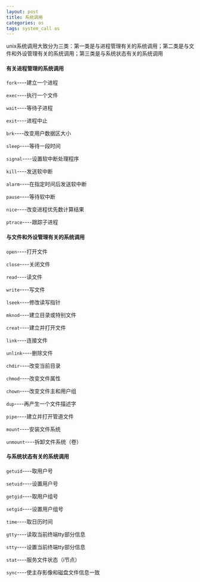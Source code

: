 ```yaml
---
layout: post
title: 系统调用
categories: os
tags: system_call os
---
```


unix系统调用大致分为三类：第一类是与进程管理有关的系统调用；第二类是与文件和外设管理有关的系统调用；第三类是与系统状态有关的系统调用

#### 有关进程管理的系统调用

`fork`----建立一个进程

`exec`----执行一个文件

`wait`----等待子进程

`exit`----进程中止

`brk`----改变用户数据区大小

`sleep`----等待一段时间

`signal`----设置软中断处理程序

`kill`----发送软中断

`alarm`----在指定时间后发送软中断

`pause`----等待软中断

`nice`----改变进程优先数计算结果

`ptrace`----跟踪子进程

#### 与文件和外设管理有关的系统调用

`open`----打开文件

`close`----关闭文件

`read`----读文件

`write`----写文件

`lseek`----修改读写指针

`mknod`----建立目录或特别文件

`creat`----建立并打开文件

`link`----连接文件

`unlink`----删除文件

`chdir`----改变当前目录

`chmod`----改变文件属性

`chown`----改变文件主和用户组

`dup`----再产生一个文件描述字

`pipe`----建立并打开管道文件

`mount`----安装文件系统

`unmount`----拆卸文件系统（卷）

#### 与系统状态有关的系统调用

`getuid`----取用户号

`setuid`----设置用户号

`getgid`----取用户组号

`setgid`----设置用户组号

`time`----取日历时间

`gtty`----读取当前终端tty部分信息

`stty`----设置当前终端tty部分信息

`stat`----服务文件状态（i节点）

`sync`----使主存影像和磁盘文件信息一致